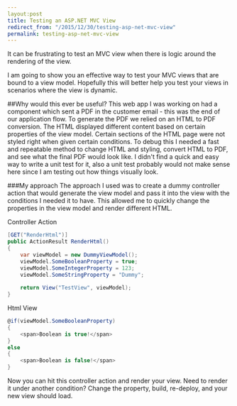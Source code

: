 ```yaml
---
layout:post
title: Testing an ASP.NET MVC View
redirect_from: "/2015/12/30/testing-asp-net-mvc-view"
permalink: testing-asp-net-mvc-view
---
```


It can be frustrating to test an MVC view when there is logic around the rendering of the view.
	
I am going to show you an effective way to test your MVC views that are bound to a view model. Hopefully this will better help you test your views in scenarios where the view is dynamic.

##Why would this ever be useful?
This web app I was working on had a component which sent a PDF in the customer email - this was the end of our application flow. To generate the PDF we relied on an HTML to PDF conversion. The HTML displayed different content based on certain properties of the view model. Certain sections of the HTML page were not styled right when given certain conditions. To debug this I needed a fast and repeatable method to change HTML and styling, convert HTML to PDF, and see what the final PDF would look like. I didn't find a quick and easy way to write a unit test for it, also a unit test probably would not make sense here since I am testing out how things visually look.

###My approach
The approach I used was to create a dummy controller action that would generate the view model and pass it into the view with the conditions I needed it to have. This allowed me to quickly change the properties in the view model and render different HTML.

Controller Action

```csharp
[GET("RenderHtml")]
public ActionResult RenderHtml()
{
	var viewModel = new DummyViewModel();
	viewModel.SomeBooleanProperty = true;
	viewModel.SomeIntegerProperty = 123;
	viewModel.SomeStringProperty = "Dummy";
	
	return View("TestView", viewModel);
}
```
Html View

```csharp
@if(viewModel.SomeBooleanProperty)
{
	<span>Boolean is true!</span>
}
else
{
	<span>Boolean is false!</span>
}
```

Now you can hit this controller action and render your view. Need to render it under another condition? Change the property, build, re-deploy, and your new view should load.
